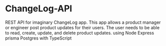 # ChangeLog-API

REST API for imaginary ChangeLog app. This app allows a product manager or engineer post product updates for their users. The user needs to be able to read, create, update, and delete product updates.
using Node Express prisma Postgres with TypeScript

